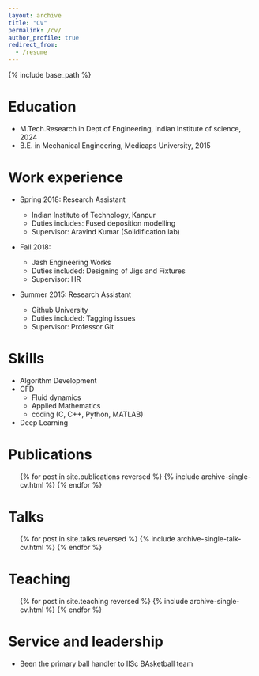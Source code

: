 ```yaml
---
layout: archive
title: "CV"
permalink: /cv/
author_profile: true
redirect_from:
  - /resume
---
```


{% include base_path %}

Education
======
<!-- * Ph.D in Version Control Theory, GitHub University, 2018 (expected) -->
* M.Tech.Research in Dept of Engineering, Indian Institute of science, 2024
* B.E. in Mechanical Engineering, Medicaps University, 2015

Work experience
======
* Spring 2018: Research Assistant
  * Indian Institute of Technology, Kanpur
  * Duties includes: Fused deposition modelling
  * Supervisor: Aravind Kumar (Solidification lab)

* Fall 2018: 
  * Jash Engineering Works
  * Duties included: Designing of Jigs and Fixtures
  * Supervisor: HR

* Summer 2015: Research Assistant
  * Github University
  * Duties included: Tagging issues
  * Supervisor: Professor Git
  
Skills
======
* Algorithm Development
* CFD
  * Fluid dynamics
  * Applied Mathematics
  * coding (C, C++, Python, MATLAB)
* Deep Learning

Publications
======
  <ul>{% for post in site.publications reversed %}
    {% include archive-single-cv.html %}
  {% endfor %}</ul>
  
Talks
======
  <ul>{% for post in site.talks reversed %}
    {% include archive-single-talk-cv.html  %}
  {% endfor %}</ul>
  
Teaching
======
  <ul>{% for post in site.teaching reversed %}
    {% include archive-single-cv.html %}
  {% endfor %}</ul>
  
Service and leadership
======
* Been the primary ball handler to IISc BAsketball team
